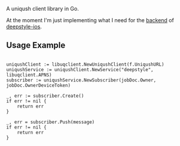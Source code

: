 
A uniqush client library in Go.

At the moment I'm just implementing what I need for the [backend](https://github.com/tleyden/deepstyle) of [deepstyle-ios](https://github.com/tleyden/deepstyle-ios).

## Usage Example

```

uniqushClient := libuqclient.NewUniqushClient(f.UniqushURL)
uniqushService := uniqushClient.NewService("deepstyle", libuqclient.APNS)
subscriber := uniqushService.NewSubscriber(jobDoc.Owner, jobDoc.OwnerDeviceToken)

_, err := subscriber.Create()
if err != nil {
	return err
}

_, err = subscriber.Push(message)
if err != nil {
	return err
}

```
